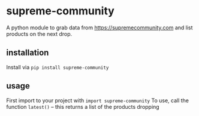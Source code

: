 # supreme-community

A python module to grab data from <https://supremecommunity.com> and list products on the next drop.

## installation

Install via `pip install supreme-community`

## usage

First import to your project with `import supreme-community`
To use, call the function `latest()` – this returns a list of the products dropping